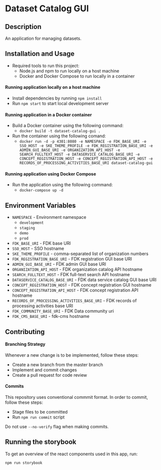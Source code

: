 # Dataset Catalog GUI

## Description

An application for managing datasets.

## Installation and Usage

- Required tools to run this project:
  - Node.js and npm to run locally on a host machine
  - Docker and Docker Compose to run locally in a container

#### Running application locally on a host machine

- Install dependencies by running `npm install`
- Run `npm start` to start local development server

#### Running application in a Docker container

- Build a Docker container using the following command:
  - `docker build -t dataset-catalog-gui .`
- Run the container using the following comand:
  - `docker run -d -p 4301:8080 -e NAMESPACE -e FDK_BASE_URI -e SSO_HOST -e SKE_THEME_PROFILE -e FDK_REGISTRATION_BASE_URI -e ADMIN_GUI_BASE_URI -e ORGANIZATION_API_HOST -e SEARCH_FULLTEXT_HOST -e DATASERVICE_CATALOG_BASE_URI -e CONCEPT_REGISTRATION_HOST -e CONCEPT_REGISTRATION_API_HOST -e RECORDS_OF_PROCESSING_ACTIVITIES_BASE_URI dataset-catalog-gui`

#### Running application using Docker Compose

- Run the application using the following command:
  - `docker-compose up -d`

## Environment Variables

- `NAMESPACE` - Environment namespace
  - `development`
  - `staging`
  - `demo`
  - `prod`
- `FDK_BASE_URI` - FDK base URI
- `SSO_HOST` - SSO hostname
- `SKE_THEME_PROFILE` - comma-separated list of organization numbers
- `FDK_REGISTRATION_BASE_URI` - FDK registration GUI base URI
- `ADMIN_GUI_BASE_URI` - FDK admin GUI base URI
- `ORGANIZATION_API_HOST` - FDK organization catalog API hostname
- `SEARCH_FULLTEXT_HOST` - FDK full-text search API hostname
- `DATASERVICE_CATALOG_BASE_URI` - FDK data service catalog GUI base URI
- `CONCEPT_REGISTRATION_HOST` - FDK concept registration GUI hostname
- `CONCEPT_REGISTRATION_API_HOST` - FDK concept registration API hostname
- `RECORDS_OF_PROCESSING_ACTIVITIES_BASE_URI` - FDK records of processing activities base URI
- `FDK_COMMUNITY_BASE_URI` - FDK Data community uri
- `FDK_CMS_BASE_URI` - fdk-cms hostname

## Contributing

#### Branching Strategy

Whenever a new change is to be implemented, follow these steps:

- Create a new branch from the master branch
- Implement and commit changes
- Create a pull request for code review

#### Commits

This repository uses conventional commmit format. In order to commit, follow these steps:

- Stage files to be committed
- Run `npm run commit` script

Do not use `--no-verify` flag when making commits.

## Running the storybook
To get an overview of the react components used in this app, run:
```shell
npm run storybook
```
